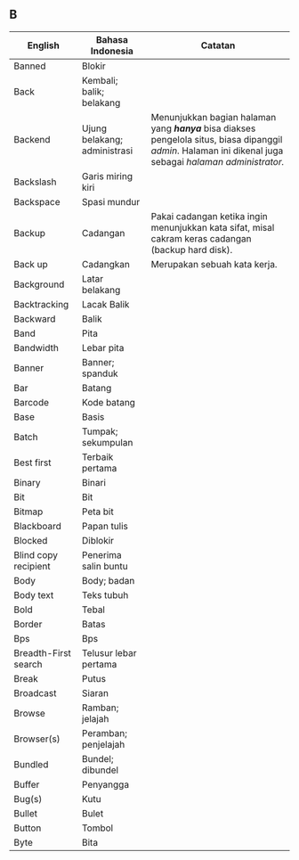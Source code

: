 ## B

| English					| Bahasa Indonesia			| Catatan				|
|---------------------------|---------------------------|-----------------------|
| Banned 					| Blokir 					| |
| Back						| Kembali; balik; belakang	| |
| Backend 					| Ujung belakang; administrasi 	| Menunjukkan bagian halaman yang **_hanya_** bisa diakses pengelola situs, biasa dipanggil *admin*. Halaman ini dikenal juga sebagai *halaman administrator.* |
| Backslash					| Garis miring kiri			| |
| Backspace					| Spasi mundur				| |
| Backup					| Cadangan					| Pakai cadangan ketika ingin menunjukkan kata sifat, misal cakram keras cadangan (backup hard disk). |
| Back up 					| Cadangkan 				| Merupakan sebuah kata kerja. |
| Background				| Latar belakang			| |
| Backtracking				| Lacak Balik 				| |
| Backward					| Balik						| |
| Band 						| Pita 						| |
| Bandwidth 				| Lebar pita 				| |
| Banner 					| Banner; spanduk 			| |
| Bar 						| Batang 					| |
| Barcode 					| Kode batang 				| |
| Base 						| Basis 					| |
| Batch 					| Tumpak; sekumpulan 		| |
| Best first 				| Terbaik pertama			| |
| Binary 					| Binari 					| |
| Bit 						| Bit 						| |
| Bitmap 					| Peta bit 					| |
| Blackboard 				| Papan tulis 				| |
| Blocked 					| Diblokir 					| |
| Blind copy recipient 		| Penerima salin buntu 		| |
| Body 						| Body; badan 				| |
| Body text 				| Teks tubuh 				| |
| Bold 						| Tebal 					| |
| Border 					| Batas 					| |
| Bps 						| Bps 						| |
| Breadth-First search 		| Telusur lebar pertama 	| |
| Break 					| Putus 					| |
| Broadcast 				| Siaran 					| |
| Browse 					| Ramban; jelajah 			| |
| Browser(s) 				| Peramban; penjelajah 		| |
| Bundled 					| Bundel; dibundel 			| |
| Buffer 					| Penyangga					| |
| Bug(s) 					| Kutu 						| |
| Bullet 					| Bulet 					| |
| Button 					| Tombol 					| |
| Byte 						| Bita 						| |